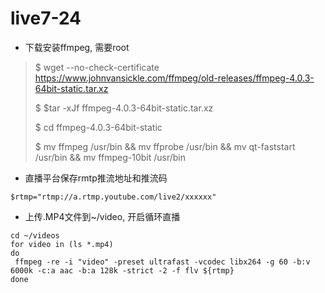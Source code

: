 # live7-24

- 下载安装ffmpeg, 需要root

> $ wget --no-check-certificate https://www.johnvansickle.com/ffmpeg/old-releases/ffmpeg-4.0.3-64bit-static.tar.xz
> 
> $ $tar -xJf ffmpeg-4.0.3-64bit-static.tar.xz
> 
> $ cd ffmpeg-4.0.3-64bit-static
> 
> $ mv ffmpeg /usr/bin && mv ffprobe /usr/bin && mv qt-faststart /usr/bin && mv ffmpeg-10bit /usr/bin

- 直播平台保存rmtp推流地址和推流码

`$rtmp="rtmp://a.rtmp.youtube.com/live2/xxxxxx"`

- 上传.MP4文件到~/video, 开启循环直播

```
cd ~/videos
for video in (ls *.mp4)
do
 ffmpeg -re -i "video" -preset ultrafast -vcodec libx264 -g 60 -b:v 6000k -c:a aac -b:a 128k -strict -2 -f flv ${rtmp}
done
```
